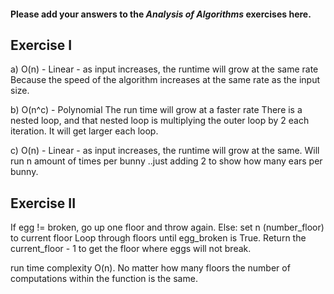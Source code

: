 #### Please add your answers to the ***Analysis of  Algorithms*** exercises here.

## Exercise I

a)  O(n) - Linear - as input increases, the runtime will grow at the same rate
           Because the speed of the algorithm increases at the same rate as the input size.

b)  O(n^c) - Polynomial The run time will grow at a faster rate
    There is a nested loop, and that nested loop is multiplying the outer loop by 2 each iteration.  It will get larger each loop.

c)  O(n)  - Linear - as input increases, the runtime will grow at the same.  Will run n amount of times per bunny ..just adding 2 to show how many ears per bunny. 

## Exercise II


If egg != broken, go up one floor and throw again. 
Else: set n (number_floor) to current floor
Loop through floors until egg_broken is True. 
Return the current_floor - 1 to get the floor where eggs will not break. 

run time complexity O(n). No matter how many floors the number of computations within the function is the same.

